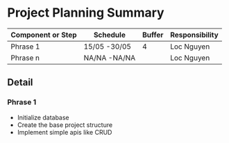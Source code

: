 # Project Planning Summary

| Component or Step | Schedule    | Buffer | Responsibility |
|-------------------|-------------|--------|----------------|
| Phrase 1          | 15/05 -30/05| 4      | Loc Nguyen     |
| Phrase n          | NA/NA -NA/NA|        | Loc Nguyen     |

## Detail

### Phrase 1

- Initialize database
- Create the base project structure
- Implement simple apis like CRUD
